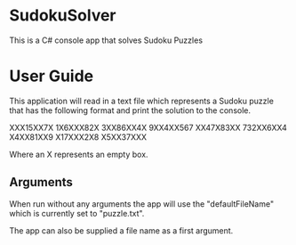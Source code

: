 # SudokuSolver
This is a C# console app that solves Sudoku Puzzles

# User Guide
This application will read in a text file which represents a Sudoku puzzle that has the following format and print the solution to the console.

XXX15XX7X
1X6XXX82X
3XX86XX4X
9XX4XX567
XX47X83XX
732XX6XX4
X4XX81XX9
X17XXX2X8
X5XX37XXX

Where an X represents an empty box.

## Arguments
When run without any arguments the app will use the "defaultFileName" which is currently set to "puzzle.txt".

The app can also be supplied a file name as a first argument.
